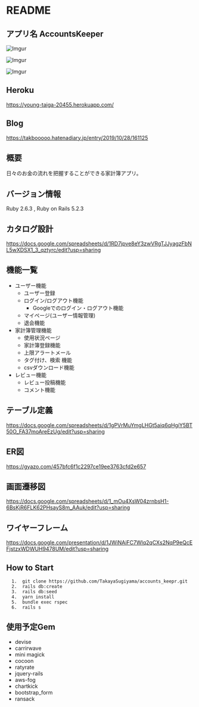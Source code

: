 # README

## アプリ名 AccountsKeeper

![Imgur](https://i.imgur.com/rNwt8Pa.png)


![Imgur](https://i.imgur.com/zCI9UlK.png)



![Imgur](https://i.imgur.com/CgNsrWz.png)

## Heroku 
https://young-taiga-20455.herokuapp.com/

## Blog 
https://takbooooo.hatenadiary.jp/entry/2019/10/28/161125

## 概要

  日々のお金の流れを把握することができる家計簿アプリ。


## バージョン情報

  Ruby 2.6.3 ,
  Ruby on Rails 5.2.3

## カタログ設計
https://docs.google.com/spreadsheets/d/1RD7jpve8eY3zwVRgTJJyagzFbNL5wXDSX1_3_qztyrc/edit?usp=sharing

## 機能一覧

- ユーザー機能 
  - ユーザー登録
  - ログイン/ログアウト機能 
    - Googleでのログイン・ログアウト機能
  -  マイページ(ユーザー情報管理)
  - 退会機能　
-  家計簿管理機能
    - 使用状況ページ 
    - 家計簿登録機能
    - 上限アラートメール
    -  タグ付け、検索 機能
    -  csvダウンロード機能
-  レビュー機能
    - レビュー投稿機能
    - コメント機能
    

## テーブル定義
https://docs.google.com/spreadsheets/d/1gPVrMuYmgLHGt5aiq6qHgiY5BT50O_FA37moAreEzUg/edit?usp=sharing

## ER図 
https://gyazo.com/457bfc6f1c2297ce19ee3763cfd2e657

## 画面遷移図
 https://docs.google.com/spreadsheets/d/1_mOu4XsW04zrnbsH1-6BsKjR6FLK62PHsayS8m_AAuk/edit?usp=sharing
## ワイヤーフレーム
https://docs.google.com/presentation/d/1JWiNAiFC7Wlq2qCXs2NqP9eQcEFjstzxWDWUH9478UM/edit?usp=sharing

## How to Start 
```
  1.  git clone https://github.com/TakayaSugiyama/accounts_keepr.git 
  2.  rails db:create 
  3.  rails db:seed 
  4.  yarn install
  5.  bundle exec rspec    
  6.  rails s  
```

## 使用予定Gem
- devise 
- carrirwave 
- mini magick 
- cocoon 
- ratyrate 
- jquery-rails 
- aws-fog 
- chartkick  
- bootstrap_form 
- ransack 


